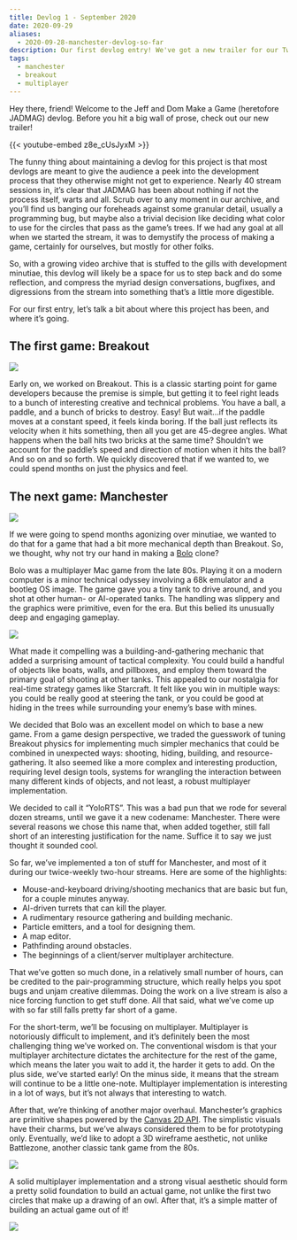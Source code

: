 ```yaml
---
title: Devlog 1 - September 2020
date: 2020-09-29
aliases:
  - 2020-09-28-manchester-devlog-so-far
description: Our first devlog entry! We've got a new trailer for our Twitch stream (https://jeffanddom.com/trailer), and a quick overview of where we've been and where we're going next.
tags:
  - manchester
  - breakout
  - multiplayer
---
```


Hey there, friend! Welcome to the Jeff and Dom Make a Game (heretofore JADMAG) devlog. Before you hit a big wall of prose, check out our new trailer!

{{< youtube-embed z8e_cUsJyxM >}}

<!--more-->

The funny thing about maintaining a devlog for this project is that most devlogs are meant to give the audience a peek into the development process that they otherwise might not get to experience. Nearly 40 stream sessions in, it’s clear that JADMAG has been about nothing if not the process itself, warts and all. Scrub over to any moment in our archive, and you’ll find us banging our foreheads against some granular detail, usually a programming bug, but maybe also a trivial decision like deciding what color to use for the circles that pass as the game’s trees. If we had any goal at all when we started the stream, it was to demystify the process of making a game, certainly for ourselves, but mostly for other folks.

So, with a growing video archive that is stuffed to the gills with development minutiae, this devlog will likely be a space for us to step back and do some reflection, and compress the myriad design conversations, bugfixes, and digressions from the stream into something that’s a little more digestible.

For our first entry, let’s talk a bit about where this project has been, and where it’s going.

## The first game: Breakout

![](https://paper-attachments.dropbox.com/s_2D26CFCFC1A50FAAA131CE2FDABB0884BD80263FA1E7E2924E10BB4715669F45_1600918628935_Screen+Shot+2020-09-23+at+8.34.55+PM.png)

Early on, we worked on Breakout. This is a classic starting point for game developers because the premise is simple, but getting it to feel right leads to a bunch of interesting creative and technical problems. You have a ball, a paddle, and a bunch of bricks to destroy. Easy! But wait…if the paddle moves at a constant speed, it feels kinda boring. If the ball just reflects its velocity when it hits something, then all you get are 45-degree angles. What happens when the ball hits two bricks at the same time? Shouldn’t we account for the paddle’s speed and direction of motion when it hits the ball? And so on and so forth. We quickly discovered that if we wanted to, we could spend months on just the physics and feel.

## The next game: Manchester

![](https://paper-attachments.dropbox.com/s_2D26CFCFC1A50FAAA131CE2FDABB0884BD80263FA1E7E2924E10BB4715669F45_1600919321908_Screen+Shot+2020-09-23+at+8.48.26+PM.png)

If we were going to spend months agonizing over minutiae, we wanted to do that for a game that had a bit more mechanical depth than Breakout. So, we thought, why not try our hand in making a [Bolo](https://en.wikipedia.org/wiki/Bolo_(1987_video_game)) clone?

Bolo was a multiplayer Mac game from the late 80s. Playing it on a modern computer is a minor technical odyssey involving a 68k emulator and a bootleg OS image. The game gave you a tiny tank to drive around, and you shot at other human- or AI-operated tanks. The handling was slippery and the graphics were primitive, even for the era. But this belied its unusually deep and engaging gameplay.

![](https://paper-attachments.dropbox.com/s_2D26CFCFC1A50FAAA131CE2FDABB0884BD80263FA1E7E2924E10BB4715669F45_1600918701387_Pillwar.png)

What made it compelling was a building-and-gathering mechanic that added a surprising amount of tactical complexity. You could build a handful of objects like boats, walls, and pillboxes, and employ them toward the primary goal of shooting at other tanks. This appealed to our nostalgia for real-time strategy games like Starcraft. It felt like you win in multiple ways: you could be really good at steering the tank, or you could be good at hiding in the trees while surrounding your enemy’s base with mines.

We decided that Bolo was an excellent model on which to base a new game. From a game design perspective, we traded the guesswork of tuning Breakout physics for implementing much simpler mechanics that could be combined in unexpected ways: shooting, hiding, building, and resource-gathering. It also seemed like a more complex and interesting production, requiring level design tools, systems for wrangling the interaction between many different kinds of objects, and not least, a robust multiplayer implementation.

We decided to call it “YoloRTS”. This was a bad pun that we rode for several dozen streams, until we gave it a new codename: Manchester. There were several reasons we chose this name that, when added together, still fall short of an interesting justification for the name. Suffice it to say we just thought it sounded cool.

So far, we’ve implemented a ton of stuff for Manchester, and most of it during our twice-weekly two-hour streams. Here are some of the highlights:

- Mouse-and-keyboard driving/shooting mechanics that are basic but fun, for a couple minutes anyway.
- AI-driven turrets that can kill the player.
- A rudimentary resource gathering and building mechanic.
- Particle emitters, and a tool for designing them.
- A map editor.
- Pathfinding around obstacles.
- The beginnings of a client/server multiplayer architecture.

That we’ve gotten so much done, in a relatively small number of hours, can be credited to the pair-programming structure, which really helps you spot bugs and unjam creative dilemmas. Doing the work on a live stream is also a nice forcing function to get stuff done. All that said, what we’ve come up with so far still falls pretty far short of a game.

For the short-term, we’ll be focusing on multiplayer. Multiplayer is notoriously difficult to implement, and it’s definitely been the most challenging thing we’ve worked on. The conventional wisdom is that your multiplayer architecture dictates the architecture for the rest of the game, which means the later you wait to add it, the harder it gets to add. On the plus side, we’ve started early! On the minus side, it means that the stream will continue to be a little one-note. Multiplayer implementation is interesting in a lot of ways, but it’s not always that interesting to watch.

After that, we’re thinking of another major overhaul. Manchester’s graphics are primitive shapes powered by the [Canvas 2D API](https://developer.mozilla.org/en-US/docs/Web/API/CanvasRenderingContext2D). The simplistic visuals have their charms, but we’ve always considered them to be for prototyping only. Eventually, we’d like to adopt a 3D wireframe aesthetic, not unlike Battlezone, another classic tank game from the 80s.

![](https://uc7184d123156fa60927930e1332.previews.dropboxusercontent.com/p/thumb/ABD7joEAyCmCSA_7QGdkUmsbkzs9ew8j7ufz-rl2WCo-K6fOCR-FWDT-J5l5GRejpjUH30ytUAlkYBcYOttjN4IcO5YnJn3qeyBnHn9ZKw6APyLXtjZIm9VdB4bGPWO-hrMfwwIUZ686oXT9X8QKfnomGFVDGqqlT_uD9OvYNbUcjSACteM-qvqEBi6qgCuaWh4-pvl6g494rzI10fmh4Dj1_PnZ5vuQXXQ41ZCGbsJcjA-JI1CCw5GCFuMVQZTMhyMWOdSidtAmbPDr4VPVHTV0uTYiG5uF2sZ8riEKGQ94IWIOu6Svw5_Lw0e3SwH3jXOwt1bm_XEfTqa7ukgGdB_JVawyEcNJhaJ0mIGu27DsugDKtKNXu8NvYii9VILuLVzJISpQ7OkJD5_cWNKbWMSeIU2vnNovxj8YWdkyBrB5PLW__M0FzCxrcBJfxWmeMVk/p.jpeg)


A solid multiplayer implementation and a strong visual aesthetic should form a pretty solid foundation to build an actual game, not unlike the first two circles that make up a drawing of an owl. After that, it’s a simple matter of building an actual game out of it!

![](https://paper-attachments.dropbox.com/s_2D26CFCFC1A50FAAA131CE2FDABB0884BD80263FA1E7E2924E10BB4715669F45_1600920596136_d6d.jpg)
